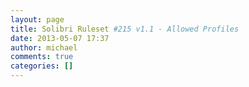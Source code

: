 ```yaml
---
layout: page
title: Solibri Ruleset #215 v1.1 - Allowed Profiles
date: 2013-05-07 17:37
author: michael
comments: true
categories: []
---
```


